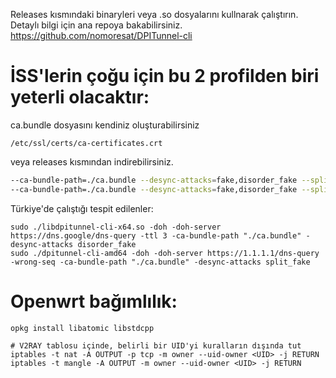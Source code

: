 Releases kısmındaki binaryleri veya .so dosyalarını kullnarak çalıştırın. Detaylı bilgi için ana repoya bakabilirsiniz.
https://github.com/nomoresat/DPITunnel-cli

# İSS'lerin çoğu için bu 2 profilden biri yeterli olacaktır:
ca.bundle dosyasını kendiniz oluşturabilirsiniz
```
/etc/ssl/certs/ca-certificates.crt
```
veya releases kısmından indirebilirsiniz.

```bash
--ca-bundle-path=./ca.bundle --desync-attacks=fake,disorder_fake --split-position=2 --auto-ttl=1-4-10 --min-ttl=3 --doh --doh-server=https://dns.google/dns-query --wsize=1 --wsfactor=6
--ca-bundle-path=./ca.bundle --desync-attacks=fake,disorder_fake --split-position=2 --wrong-seq --doh --doh-server=https://dns.google/dns-query --wsize=1 --wsfactor=6
```
Türkiye'de çalıştığı tespit edilenler:
```
sudo ./libdpitunnel-cli-x64.so -doh -doh-server https://dns.google/dns-query -ttl 3 -ca-bundle-path "./ca.bundle" -desync-attacks disorder_fake
sudo ./dpitunnel-cli-amd64 -doh -doh-server https://1.1.1.1/dns-query -wrong-seq -ca-bundle-path "./ca.bundle" -desync-attacks split_fake
```
# Openwrt bağımlılık:
```
opkg install libatomic libstdcpp
```
```
# V2RAY tablosu içinde, belirli bir UID'yi kuralların dışında tut
iptables -t nat -A OUTPUT -p tcp -m owner --uid-owner <UID> -j RETURN
iptables -t mangle -A OUTPUT -m owner --uid-owner <UID> -j RETURN

```
